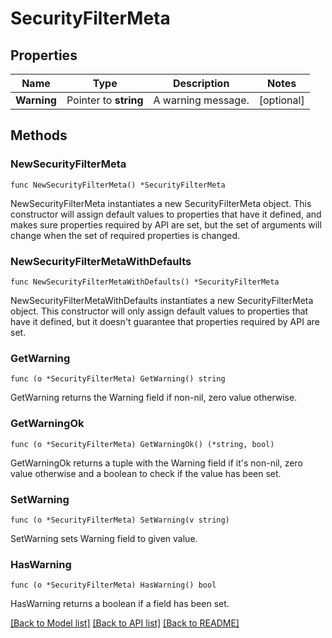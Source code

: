 # SecurityFilterMeta

## Properties

Name | Type | Description | Notes
---- | ---- | ----------- | ------
**Warning** | Pointer to **string** | A warning message. | [optional] 

## Methods

### NewSecurityFilterMeta

`func NewSecurityFilterMeta() *SecurityFilterMeta`

NewSecurityFilterMeta instantiates a new SecurityFilterMeta object.
This constructor will assign default values to properties that have it defined,
and makes sure properties required by API are set, but the set of arguments
will change when the set of required properties is changed.

### NewSecurityFilterMetaWithDefaults

`func NewSecurityFilterMetaWithDefaults() *SecurityFilterMeta`

NewSecurityFilterMetaWithDefaults instantiates a new SecurityFilterMeta object.
This constructor will only assign default values to properties that have it defined,
but it doesn't guarantee that properties required by API are set.

### GetWarning

`func (o *SecurityFilterMeta) GetWarning() string`

GetWarning returns the Warning field if non-nil, zero value otherwise.

### GetWarningOk

`func (o *SecurityFilterMeta) GetWarningOk() (*string, bool)`

GetWarningOk returns a tuple with the Warning field if it's non-nil, zero value otherwise
and a boolean to check if the value has been set.

### SetWarning

`func (o *SecurityFilterMeta) SetWarning(v string)`

SetWarning sets Warning field to given value.

### HasWarning

`func (o *SecurityFilterMeta) HasWarning() bool`

HasWarning returns a boolean if a field has been set.


[[Back to Model list]](../README.md#documentation-for-models) [[Back to API list]](../README.md#documentation-for-api-endpoints) [[Back to README]](../README.md)


